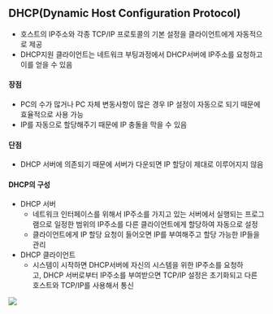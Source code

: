## DHCP(Dynamic Host Configuration Protocol)

- 호스트의 IP주소와 각종 TCP/IP 프로토콜의 기본 설정을 클라이언트에게 자동적으로 제공
- DHCP지원 클라이언트는 네트워크 부팅과정에서 DHCP서버에 IP주소를 요청하고 이를 얻을 수 있음

#### 장점

- PC의 수가 많거나 PC 자체 변동사항이 많은 경우 IP 설정이 자동으로 되기 때문에 효율적으로 사용 가능 
- IP를 자동으로 할당해주기 때문에 IP 충돌을 막을 수 있음

#### 단점

- DHCP 서버에 의존되기 때문에 서버가 다운되면 IP 할당이 제대로 이루어지지 않음

#### DHCP의 구성

- DHCP 서버
    - 네트워크 인터페이스를 위해서 IP주소를 가지고 있는 서버에서 실행되는 프로그램으로 일정한 범위의 IP주소를 다른 클라이언트에게 할당하여 자동으로 설정
    - 클라이언트에게 IP 할당 요청이 들어오면 IP를 부여해주고 할당 가능한 IP들을 관리
- DHCP 클라이언트
    - 시스템이 시작하면 DHCP서버에 자신의 시스템을 위한 IP주소를 요청하고, DHCP 서버로부터 IP주소를 부여받으면 TCP/IP 설정은 초기화되고 다른 호스트와 TCP/IP를 사용해서 통신

![](https://t1.daumcdn.net/cfile/tistory/2519193C5715E03427)